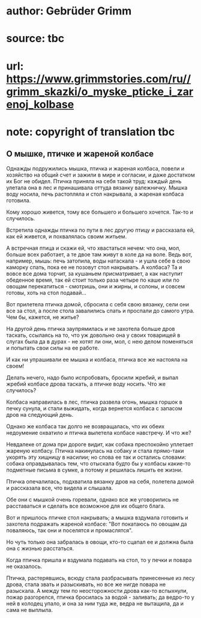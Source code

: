 # author: Gebrüder Grimm
# source: tbc
# url: https://www.grimmstories.com/ru//grimm_skazki/o_myske_pticke_i_zarenoj_kolbase
# note: copyright of translation tbc

## О мышке, птичке и жареной колбасе 

Однажды подружились мышка, птичка и жареная колбаса, повели и хозяйство
на общий счет и зажили в мире и согласии, и даже достатком их Бог не
обидел. Птичка приняла на себя такой труд: каждый день улетала она в лес
и принашивала оттуда вязанку валежничку. Мышка воду носила, печь
растопляла и стол накрывала, а жареная колбаса готовила.

Кому хорошо живется, тому все большего и большего хочется. Так-то и
случилось.

Встретила однажды птичка по пути в лес другую птицу и рассказала ей, как
ей живется, и похвалялась своим житьем.

А встречная птица и скажи ей, что хвастаться нечем: что она, мол, больше
всех работает, а те двое там живут в холе да на воле. Ведь вот,
например, мышь: печь затопила, воды натаскала - и ушла себе в свою
каморку спать, пока ее не позовут стол накрывать. А колбаса? Та и вовсе
все дома торчит, за кушаньем присматривает, а как наступит обеденное
время, так ей стоит только раза четыре по каше или по овощам
перекатиться - смотришь, они и жирны, и солоны, и совсем готовы, хоть на
стол подавай...

Вот прилетела птичка домой, сбросила с себя свою вязанку, сели они все
за стол, а после стола завалились спать и проспали до самого утра. Чем
бы, кажется, не житье?

На другой день птичка заупрямилась и не захотела больше дров таскать,
ссылаясь на то, что уж довольно она у своих товарищей в слугах была да в
дурах - не хотят ли они, мол, с нею делом поменяться и попытать свои
силы на ее работе.

И как ни упрашивали ее мышка и колбаса, птичка все же настояла на своем!

Делать нечего, надо было испробовать, бросили жребий, и выпал жребий
колбасе дрова таскать, а птичке воду носить. Что же случилось?

Колбаса направилась в лес, птичка развела огонь, мышка горшок в печку
сунула, и стали выжидать, когда вернется колбаса с запасом дров на
следующий день.

Однако же колбаса так долго не возвращалась, что их обеих недоумение
охватило и птичка вылетела колбасе навстречу. И что же?

Невдалеке от дома при дороге видит, как собака преспокойно уплетает
жареную колбасу. Птичка накинулась на собаку и стала прямо-таки укорять
эту хищницу в насилии; но слова ее так и остались словами: собака
оправдывалась тем, что отыскала будто бы у колбасы какие-то подметные
письма в сумке, а потому и решилась лишить ее жизни.

Птичка опечалилась, подхватила вязанку дров на себя, полетела домой и
рассказала все, что видела и слышала.

Обе они с мышкой очень горевали, однако все же уговорились не
расставаться и сделать все возможное для их общего блага.

Вот и пришлось птичке стол накрывать; а мышка вздумала готовить и
захотела подражать жареной колбасе: "Вот покатаюсь по овощам да
поваляюсь, так они и поселятся и промаслятся".

Но чуть только она забралась в овощи, кто-то сцапал ее и должна была она
с жизнью расстаться.

Когда птичка пришла и вздумала подавать на стол, то у печки и повара не
оказалось.

Птичка, растерявшись, всюду стала разбрасывать принесенные из лесу
дрова, стала звать и разыскивать, но все же нигде повара не разыскала. А
между тем по неосторожности дрова как-то вспыхнули, пожар разгорелся,
птичка бросилась за водой - заливать; да ведро-то у ней в колодец упало,
и она за ним туда же, ведра не вытащила, да и сама не выплыла.
